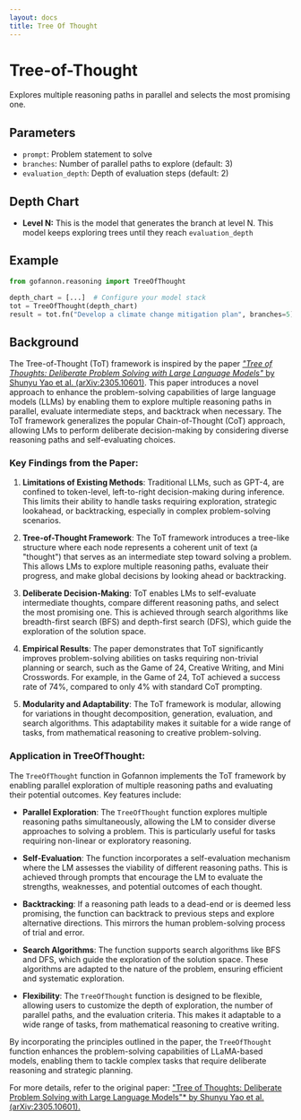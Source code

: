 ```yaml
---      
layout: docs      
title: Tree Of Thought      
---      
```

# Tree-of-Thought

Explores multiple reasoning paths in parallel and selects the most promising one.


## Parameters

- `prompt`: Problem statement to solve 
- `branches`: Number of parallel paths to explore (default: 3)
- `evaluation_depth`: Depth of evaluation steps (default: 2)

## Depth Chart

- **Level N:** This is the model that generates the branch at level N. This model keeps exploring
trees until they reach `evaluation_depth`

## Example

```python
from gofannon.reasoning import TreeOfThought

depth_chart = [...]  # Configure your model stack  
tot = TreeOfThought(depth_chart)
result = tot.fn("Develop a climate change mitigation plan", branches=5)  
```

## Background

The Tree-of-Thought (ToT) framework is inspired by the paper [*"Tree of Thoughts: Deliberate Problem Solving with Large Language Models"* by Shunyu Yao et al. (arXiv:2305.10601)](https://arxiv.org/abs/2305.10601). This paper introduces a novel approach to enhance the problem-solving capabilities of large language models (LLMs) by enabling them to explore multiple reasoning paths in parallel, evaluate intermediate steps, and backtrack when necessary. The ToT framework generalizes the popular Chain-of-Thought (CoT) approach, allowing LMs to perform deliberate decision-making by considering diverse reasoning paths and self-evaluating choices.

### Key Findings from the Paper:

1. **Limitations of Existing Methods**: Traditional LLMs, such as GPT-4, are confined to token-level, left-to-right decision-making during inference. This limits their ability to handle tasks requiring exploration, strategic lookahead, or backtracking, especially in complex problem-solving scenarios.

2. **Tree-of-Thought Framework**: The ToT framework introduces a tree-like structure where each node represents a coherent unit of text (a "thought") that serves as an intermediate step toward solving a problem. This allows LMs to explore multiple reasoning paths, evaluate their progress, and make global decisions by looking ahead or backtracking.

3. **Deliberate Decision-Making**: ToT enables LMs to self-evaluate intermediate thoughts, compare different reasoning paths, and select the most promising one. This is achieved through search algorithms like breadth-first search (BFS) and depth-first search (DFS), which guide the exploration of the solution space.

4. **Empirical Results**: The paper demonstrates that ToT significantly improves problem-solving abilities on tasks requiring non-trivial planning or search, such as the Game of 24, Creative Writing, and Mini Crosswords. For example, in the Game of 24, ToT achieved a success rate of 74%, compared to only 4% with standard CoT prompting.

5. **Modularity and Adaptability**: The ToT framework is modular, allowing for variations in thought decomposition, generation, evaluation, and search algorithms. This adaptability makes it suitable for a wide range of tasks, from mathematical reasoning to creative problem-solving.

### Application in TreeOfThought:

The `TreeOfThought` function in Gofannon implements the ToT framework by enabling parallel exploration of multiple reasoning paths and evaluating their potential outcomes. Key features include:

- **Parallel Exploration**: The `TreeOfThought` function explores multiple reasoning paths simultaneously, allowing the LM to consider diverse approaches to solving a problem. This is particularly useful for tasks requiring non-linear or exploratory reasoning.

- **Self-Evaluation**: The function incorporates a self-evaluation mechanism where the LM assesses the viability of different reasoning paths. This is achieved through prompts that encourage the LM to evaluate the strengths, weaknesses, and potential outcomes of each thought.

- **Backtracking**: If a reasoning path leads to a dead-end or is deemed less promising, the function can backtrack to previous steps and explore alternative directions. This mirrors the human problem-solving process of trial and error.

- **Search Algorithms**: The function supports search algorithms like BFS and DFS, which guide the exploration of the solution space. These algorithms are adapted to the nature of the problem, ensuring efficient and systematic exploration.

- **Flexibility**: The `TreeOfThought` function is designed to be flexible, allowing users to customize the depth of exploration, the number of parallel paths, and the evaluation criteria. This makes it adaptable to a wide range of tasks, from mathematical reasoning to creative writing.

By incorporating the principles outlined in the paper, the `TreeOfThought` function enhances the problem-solving capabilities of LLaMA-based models, enabling them to tackle complex tasks that require deliberate reasoning and strategic planning.  

For more details, refer to the original paper:
["Tree of Thoughts: Deliberate Problem Solving with Large Language Models"* by Shunyu Yao et al. (arXiv:2305.10601).](https://arxiv.org/abs/2305.10601)